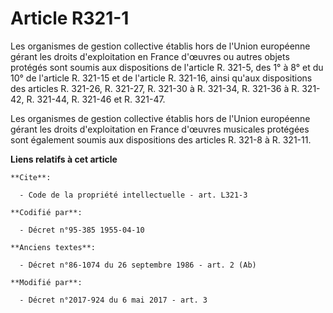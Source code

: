# Article R321-1

Les organismes de gestion collective établis hors de l'Union européenne gérant les droits d'exploitation en France d'œuvres
ou autres objets protégés sont soumis aux dispositions de l'article R. 321-5, des 1° à 8° et du 10° de l'article R. 321-15 et
de l'article R. 321-16, ainsi qu'aux dispositions des articles R. 321-26, R. 321-27, R. 321-30 à R. 321-34, R. 321-36 à R.
321-42, R. 321-44, R. 321-46 et R. 321-47.

Les organismes de gestion collective établis hors de l'Union européenne gérant les droits d'exploitation en France d'œuvres
musicales protégées sont également soumis aux dispositions des articles R. 321-8 à R. 321-11.

**Liens relatifs à cet article**

	**Cite**:

	  - Code de la propriété intellectuelle - art. L321-3

	**Codifié par**:

	  - Décret n°95-385 1955-04-10

	**Anciens textes**:

	  - Décret n°86-1074 du 26 septembre 1986 - art. 2 (Ab)

	**Modifié par**:

	  - Décret n°2017-924 du 6 mai 2017 - art. 3
